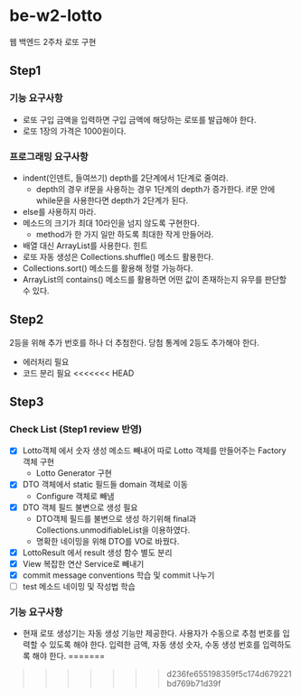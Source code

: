# be-w2-lotto
웹 백엔드 2주차 로또 구현

## Step1
### 기능 요구사항
- 로또 구입 금액을 입력하면 구입 금액에 해당하는 로또를 발급해야 한다.
- 로또 1장의 가격은 1000원이다.
### 프로그래밍 요구사항
- indent(인덴트, 들여쓰기) depth를 2단계에서 1단계로 줄여라.
    - depth의 경우 if문을 사용하는 경우 1단계의 depth가 증가한다. if문 안에 while문을 사용한다면 depth가 2단계가 된다.
- else를 사용하지 마라.
- 메소드의 크기가 최대 10라인을 넘지 않도록 구현한다.
    - method가 한 가지 일만 하도록 최대한 작게 만들어라.
- 배열 대신 ArrayList를 사용한다.
힌트
- 로또 자동 생성은 Collections.shuffle() 메소드 활용한다.
- Collections.sort() 메소드를 활용해 정렬 가능하다.
- ArrayList의 contains() 메소드를 활용하면 어떤 값이 존재하는지 유무를 판단할 수 있다.

## Step2
2등을 위해 추가 번호를 하나 더 추첨한다. 당첨 통계에 2등도 추가해야 한다.

- 에러처리 필요
- 코드 분리 필요
<<<<<<< HEAD


## Step3

### Check List (Step1 review 반영)
-[X] Lotto객체 에서 숫자 생성 메소드 빼내어 따로 Lotto 객체를 만들어주는 Factory 객체 구현
  - Lotto Generator 구현
-[X] DTO 객체에서 static 필드들 domain 객체로 이동
  - Configure 객체로 빼냄
-[X] DTO 객체 필드 불변으로 생성 필요
  - DTO객체 필드를 불변으로 생성 하기위해 final과 Collections.unmodifiableList을 이용하였다.
  - 명확한 네이밍을 위해 DTO를 VO로 바꿨다.
-[X] LottoResult 에서 result 생성 함수 별도 분리
-[X] View 복잡한 연산 Service로 빼내기
-[X] commit message conventions 학습 및 commit 나누기
-[ ] test 메소드 네이밍 및 작성법 학습

### 기능 요구사항
- 현재 로또 생성기는 자동 생성 기능만 제공한다. 사용자가 수동으로 추첨 번호를 입력할 수 있도록 해야 한다.
  입력한 금액, 자동 생성 숫자, 수동 생성 번호를 입력하도록 해야 한다.
=======
>>>>>>> d236fe655198359f5c174d679221bd769b71d39f
